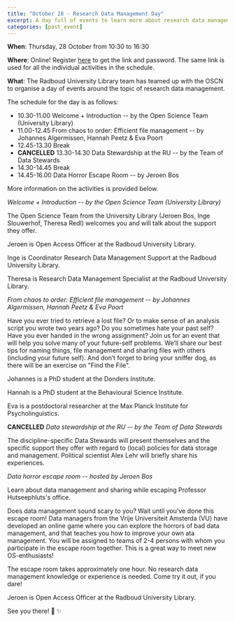 ```yaml
---
title: "October 28 - Research Data Management Day"
excerpt: A day full of events to learn more about research data management!
categories: [past_event]
---
```


**When**: Thursday, 28 October from 10:30 to 16:30

**Where**: Online! Register [here](https://forms.gle/zoZHuK4p5LQ6fW8YA) to get the link and password. The same link is used for all the individual activities in the schedule.

**What**: The Radboud University Library team has teamed up with the OSCN to organise a day of events around the topic of research data management.

The schedule for the day is as follows:

* 10.30-11.00 Welcome + Introduction -- by the Open Science Team (University Library)
* 11.00-12.45 From chaos to order: Efficient file management -- by Johannes Algermissen, Hannah Peetz & Eva Poort
* 12.45-13.30 Break
* **CANCELLED** 13.30-14.30 Data Stewardship at the RU -- by the Team of Data Stewards
* 14.30-14.45 Break
* 14.45-16.00 Data Horror Escape Room -- by Jeroen Bos

More information on the activities is provided below. 

*Welcome + Introduction -- by the Open Science Team (University Library)*

The Open Science Team from the University Library (Jeroen Bos, Inge Slouwerhof, Theresa Redl) welcomes you and will talk about the support they offer.

Jeroen is Open Access Officer at the Radboud University Library.

Inge is Coordinator Research Data Management Support at the Radboud University Library.

Theresa is Research Data Management Specialist at the Radboud University Library.


*From chaos to order: Efficient file management -- by Johannes Algermissen, Hannah Peetz & Eva Poort*

Have you ever tried to retrieve a lost file? Or to make sense of an analysis script you wrote two years ago? Do you sometimes hate your past self? Have you ever handed in the wrong assignment? Join us for an event that will help you solve many of your future-self problems. We’ll share our best tips for naming things, file management and sharing files with others (including your future self). And don’t forget to bring your sniffer dog, as there will be an exercise on "Find the File". 

Johannes is a PhD student at the Donders Institute.

Hannah is a PhD student at the Behavioural Science Institute.

Eva is a postdoctoral researcher at the Max Planck Institute for Psycholinguistics.


**CANCELLED** *Data stewardship at the RU -- by the Team of Data Stewards*

The discipline-specific Data Stewards will present themselves and the specific support they offer with regard to (local) policies for data storage and management. Political scientist Alex Lehr will briefly share his experiences.


*Data horror escape room -- hosted by Jeroen Bos*

Learn about data management and sharing while escaping Professor Hutseephluts's office.

Does data management sound scary to you? Wait until you’ve done this escape room! Data managers from the Vrije Universiteit Amsterda (VU) have developed an online game where you can explore the horrors of bad data management, and that teaches you how to improve your own ata management. You will be assigned to teams of 2-4 persons with whom you participate in the escape room together. This is a great way to meet new OS-enthusiasts!

The escape room takes approximately one hour. No research data management knowledge or experience is needed. Come try it out, if you dare!

Jeroen is Open Access Officer at the Radboud University Library.


See you there! :wave: :sparkles:
